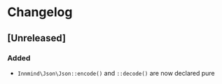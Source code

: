 # Changelog

## [Unreleased]

### Added

- `Innmind\Json\Json::encode()` and `::decode()` are now declared pure
